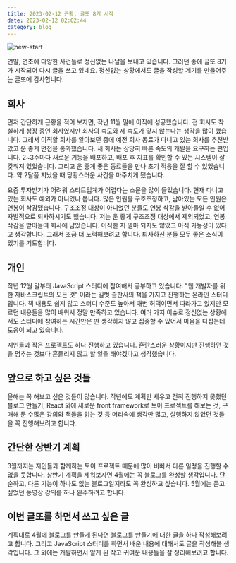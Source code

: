 ```yaml
---
title: 2023-02-12 근황, 글또 8기 시작
date: 2023-02-12 02:02:44
category: blog
---
```


![new-start](https://drive.google.com/uc?export=view&id=1PU6-qDmlrC_9aSweLitPvwW_9G4tB4UN)

연말, 연초에 다양한 사건들로 정신없는 나날을 보내고 있습니다. 그러던 중에 글또 8기가 시작되어 다시 글을 쓰고 있네요. 정신없는 상황에서도 글을 작성할 계기를 만들어주는 글또에 감사합니다.

## 회사
먼저 간단하게 근황을 적어 보자면, 작년 11월 말에 이직에 성공했습니다. 전 회사도 착실하게 성장 중인 회사였지만 회사의 속도와 제 속도가 맞지 않는다는 생각을 많이 했습니다. 그래서 이직할 회사를 알아보던 중에 예전 회사 동료가 다니고 있는 회사를 추천받았고 운 좋게 면접을 통과했습니다. 새 회사는 상당히 빠른 속도의 개발을 요구하는 편입니다. 2~3주마다 새로운 기능을 배포하고, 배포 후 지표를 확인할 수 있는 시스템이 잘 갖춰져 있었습니다. 그리고 운 좋게 좋은 동료들을 만나 초기 적응을 잘 할 수 있었습니다. 약 2달쯤 지났을 때 당황스러운 사건을 마주치게 됐습니다.

요즘 투자받기가 어려워 스타트업계가 어렵다는 소문을 많이 들었습니다. 현재 다니고 있는 회사도 예외가 아니었나 봅니다. 많은 인원을 구조조정하고, 남아있는 모든 인원은 연봉이 삭감됐습니다. 구조조정 대상이 아니었던 분들도 연봉 삭감을 받아들일 수 없어 자발적으로 퇴사하시기도 했습니다. 저는 운 좋게 구조조정 대상에서 제외되었고, 연봉 삭감을 받아들여 회사에 남았습니다. 이직한 지 얼마 되지도 않았고 아직 가능성이 있다고 생각합니다. 그래서 조금 더 노력해보려고 합니다. 퇴사하신 분들 모두 좋은 소식이 있기를 기도합니다.

## 개인
작년 12월 말부터 JavaScript 스터디에 참여해서 공부하고 있습니다. "웹 개발자를 위한 자바스크립트의 모든 것" 이라는 길벗 출판사의 책을 가지고 진행하는 온라인 스터디입니다. 책 내용도 쉽지 않고 스터디 수준도 높아서 매번 허덕이면서 따라가고 있지만 모르던 내용들을 많이 배워서 정말 만족하고 있습니다. 여러 가지 이슈로 정신없는 상황에서도 스터디에 참여하는 시간만은 딴 생각하지 않고 집중할 수 있어서 마음을 다잡는데 도움이 되고 있습니다.

지인들과 작은 프로젝트도 하나 진행하고 있습니다. 혼란스러운 상황이지만 진행하던 것을 멈추는 것보다 흔들리지 않고 할 일을 해야겠다고 생각했습니다.

## 앞으로 하고 싶은 것들
올해는 꼭 해보고 싶은 것들이 많습니다. 작년에도 계획만 세우고 전혀 진행하지 못했던 블로그 만들기, React 외에 새로운 front framework로 토이 프로젝트를 해보는 것, 구매해 둔 수많은 강의와 책들을 읽는 것 등 머리속에 생각만 많고, 실행하지 않았던 것들을 꼭 진행해보려고 합니다.

## 간단한 상반기 계획
3월까지는 지인들과 함께하는 토이 프로젝트 때문에 많이 바빠서 다른 일정을 진행할 수 없을 듯합니다. 상반기 계획을 세워보자면 4월에는 꼭 블로그를 완성할 생각입니다. 단순하고, 다른 기능이 하나도 없는 블로그일지라도 꼭 완성하고 싶습니다. 5월에는 듣고 싶었던 동영상 강의를 하나 완주하려고 합니다.

## 이번 글또를 하면서 쓰고 싶은 글
계획대로 4월에 블로그를 만들게 된다면 블로그를 만들기에 대한 글을 하나 작성해보려고 합니다. 그리고 JavaScript 스터디를 하면서 배운 내용에 대해서도 글을 작성해볼 생각입니다. 그 외에는 개발하면서 알게 된 작고 귀여운 내용들을 잘 정리해보려고 합니다.
